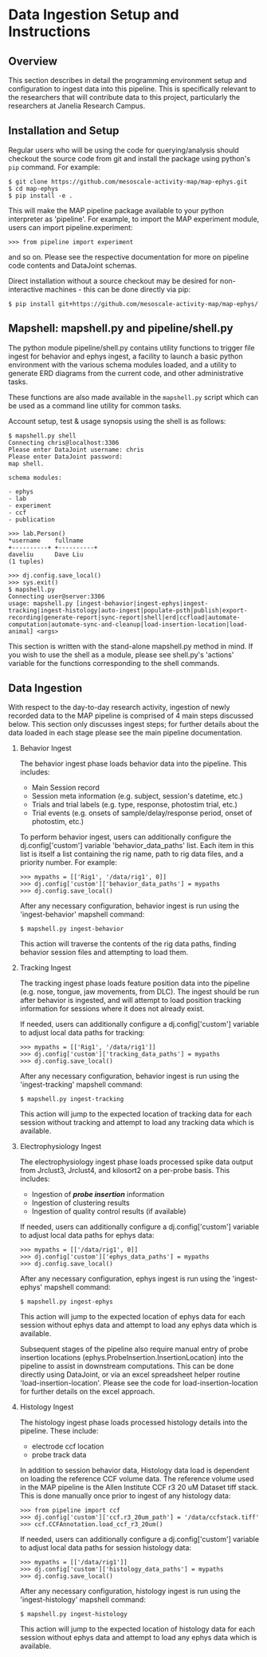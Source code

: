 
# Data Ingestion Setup and Instructions

## Overview 

This section describes in detail the programming environment setup
and configuration to ingest data into this pipeline. This is
specifically relevant to the researchers that will contribute data
to this project, particularly the researchers at Janelia Research
Campus.

## Installation and Setup

Regular users who will be using the code for querying/analysis should
checkout the source code from git and install the package using python's `pip`
command. For example:

    $ git clone https://github.com/mesoscale-activity-map/map-ephys.git
    $ cd map-ephys
    $ pip install -e .

This will make the MAP pipeline package available to your python interpreter 
as 'pipeline'. For example, to import the MAP experiment module, users can
import pipeline.experiment:

    >>> from pipeline import experiment

and so on. Please see the respective documentation for more on pipeline 
code contents and DataJoint schemas.

Direct installation without a source checkout may be desired for non-interactive
machines - this can be done directly via pip:

    $ pip install git+https://github.com/mesoscale-activity-map/map-ephys/

## Mapshell: mapshell.py and pipeline/shell.py

The python module pipeline/shell.py contains utility functions to
trigger file ingest for behavior and ephys ingest, a facility to
launch a basic python environment with the various schema modules
loaded, and a utility to generate ERD diagrams from the current code,
and other administrative tasks.

These functions are also made available in the `mapshell.py` script
which can be used as a command line utility for common tasks.

Account setup, test & usage synopsis using the shell is as follows:

    $ mapshell.py shell
    Connecting chris@localhost:3306
    Please enter DataJoint username: chris
    Please enter DataJoint password:
    map shell.

    schema modules:

    - ephys
    - lab
    - experiment
    - ccf
    - publication

    >>> lab.Person()
    *username    fullname
    +----------+ +----------+
    daveliu      Dave Liu
    (1 tuples)

    >>> dj.config.save_local()
    >>> sys.exit()
    $ mapshell.py
    Connecting user@server:3306
    usage: mapshell.py [ingest-behavior|ingest-ephys|ingest-tracking|ingest-histology|auto-ingest|populate-psth|publish|export-recording|generate-report|sync-report|shell|erd|ccfload|automate-computation|automate-sync-and-cleanup|load-insertion-location|load-animal] <args>

This section is written with the stand-alone mapshell.py method in mind.
If you wish to use the shell as a module, please see shell.py's 'actions'
variable for the functions corresponding to the shell commands.

## Data Ingestion

With respect to the day-to-day research activity, ingestion of newly
recorded data to the MAP pipeline is comprised of 4 main steps
discussed below. This section only discusses ingest steps; for
further details about the data loaded in each stage please see the
main pipeline documentation.

1) Behavior Ingest

   The behavior ingest phase loads behavior data into the pipeline.
   This includes:

     - Main Session record
     - Session meta information (e.g. subject, session's datetime, etc.)
     - Trials and trial labels (e.g. type, response, photostim trial, etc.)
     - Trial events (e.g. onsets of sample/delay/response period, 
       onset of photostim, etc.)

   To perform behavior ingest, users can additionally configure the
   dj.config['custom'] variable 'behavior_data_paths' list. Each item
   in this list is itself a list containing the rig name, path to rig 
   data files, and a priority number. For example:

       >>> mypaths = [['Rig1', '/data/rig1', 0]]
       >>> dj.config['custom']['behavior_data_paths'] = mypaths
       >>> dj.config.save_local()

   After any necessary configuration, behavior ingest is run using
   the 'ingest-behavior' mapshell command:

       $ mapshell.py ingest-behavior

   This action will traverse the contents of the rig data paths, finding
   behavior session files and attempting to load them.

2) Tracking Ingest

   The tracking ingest phase loads feature position data into the
   pipeline (e.g. nose, tongue, jaw movements, from DLC). The
   ingest should be run after behavior is ingested, and will attempt
   to load position tracking information for sessions where it does
   not already exist.

   If needed, users can additionally configure a dj.config['custom']
   variable to adjust local data paths for tracking:

       >>> mypaths = [['Rig1', '/data/rig1']]
       >>> dj.config['custom']['tracking_data_paths'] = mypaths
       >>> dj.config.save_local()

   After any necessary configuration, behavior ingest is run using
   the 'ingest-tracking' mapshell command:

       $ mapshell.py ingest-tracking

   This action will jump to the expected location of tracking data for
   each session without tracking and attempt to load any tracking data which
   is available.

3) Electrophysiology Ingest

   The electrophysiology ingest phase loads processed spike data output from
   Jrclust3, Jrclust4, and kilosort2 on a per-probe basis. This includes:

     - Ingestion of ***probe insertion*** information
     - Ingestion of clustering results
     - Ingestion of quality control results (if available)

   If needed, users can additionally configure a dj.config['custom']
   variable to adjust local data paths for ephys data:

       >>> mypaths = [['/data/rig1', 0]]
       >>> dj.config['custom']['ephys_data_paths'] = mypaths
       >>> dj.config.save_local()

   After any necessary configuration, ephys ingest is run using
   the 'ingest-ephys' mapshell command:

       $ mapshell.py ingest-ephys

   This action will jump to the expected location of ephys data for
   each session without ephys data and attempt to load any ephys data which
   is available.

   Subsequent stages of the pipeline also require manual entry of
   probe insertion locations (ephys.ProbeInsertion.InsertionLocation)
   into the pipeline to assist in downstream computations. This can
   be done directly using DataJoint, or via an excel spreadsheet
   helper routine 'load-insertion-location'.  Please see the code
   for load-insertion-location for further details on the excel
   approach.

4) Histology Ingest

   The histology ingest phase loads processed histology details
   into the
   pipeline. These include:

     - electrode ccf location 
     - probe track data

   In addition to session behavior data, Histology data load is
   dependent on loading the reference CCF volume data. The reference
   volume used in the MAP pipeline is the Allen Institute CCF r3
   20 uM Dataset tiff stack. This is done manually once prior to
   ingest of any histology data:

       >>> from pipeline import ccf
       >>> dj.config['custom']['ccf.r3_20um_path'] = '/data/ccfstack.tiff'
       >>> ccf.CCFAnnotation.load_ccf_r3_20um()
   
   If needed, users can additionally configure a dj.config['custom']
   variable to adjust local data paths for session histology data:

       >>> mypaths = [['/data/rig1']]
       >>> dj.config['custom']['histology_data_paths'] = mypaths
       >>> dj.config.save_local()

   After any necessary configuration, histology ingest is run using
   the 'ingest-histology' mapshell command:

       $ mapshell.py ingest-histology

   This action will jump to the expected location of histology data for
   each session without ephys data and attempt to load any ephys data which
   is available.

